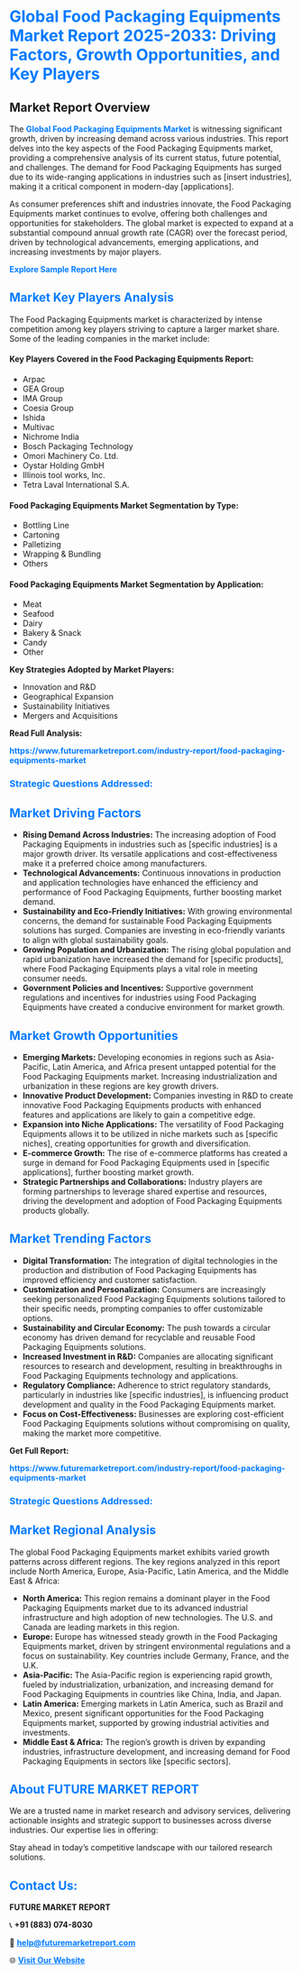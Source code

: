 <h1 style="color: #007BFF;">Global Food Packaging Equipments Market Report 2025-2033: Driving Factors, Growth Opportunities, and Key Players</h1>

<section id="overview">
<h2>Market Report Overview</h2>
<p>The <a href="https://www.futuremarketreport.com/industry-report/food-packaging-equipments-market" style="color: #007BFF; text-decoration: none;"><strong>Global Food Packaging Equipments Market</strong></a> is witnessing significant growth, driven by increasing demand across various industries. This report delves into the key aspects of the Food Packaging Equipments market, providing a comprehensive analysis of its current status, future potential, and challenges. The demand for Food Packaging Equipments has surged due to its wide-ranging applications in industries such as [insert industries], making it a critical component in modern-day [applications].</p>
<p>As consumer preferences shift and industries innovate, the Food Packaging Equipments market continues to evolve, offering both challenges and opportunities for stakeholders. The global market is expected to expand at a substantial compound annual growth rate (CAGR) over the forecast period, driven by technological advancements, emerging applications, and increasing investments by major players.</p>
</section>

<section id="overview">
<p><a href="https://www.futuremarketreport.com/request-sample/reportId=87338" style="color: #007BFF; text-decoration: none;"><strong>Explore Sample Report Here</strong></a></p>
</section>

<section id="key-players">
<h2 style="color: #007BFF;">Market Key Players Analysis</h2>
<p>The Food Packaging Equipments market is characterized by intense competition among key players striving to capture a larger market share. Some of the leading companies in the market include:</p>
<h4>Key Players Covered in the Food Packaging Equipments Report:</h4>
<ul><li>Arpac</li><li>GEA Group</li><li>IMA Group</li><li>Coesia Group</li><li>Ishida</li><li>Multivac</li><li>Nichrome India</li><li>Bosch Packaging Technology</li><li>Omori Machinery Co. Ltd.</li><li>Oystar Holding GmbH</li><li>Illinois tool works, Inc.</li><li>Tetra Laval International S.A.</li></ul>
<h4>Food Packaging Equipments Market Segmentation by Type:</h4>
<ul><li>Bottling Line</li><li>Cartoning</li><li>Palletizing</li><li>Wrapping &amp; Bundling</li><li>Others</li></ul>

<h4>Food Packaging Equipments Market Segmentation by Application:</h4>
<ul><li>Meat</li><li>Seafood</li><li>Dairy</li><li>Bakery &amp; Snack</li><li>Candy</li><li>Other</li></ul>
<p><strong>Key Strategies Adopted by Market Players:</strong></p>
<ul>
<li>Innovation and R&D</li>
<li>Geographical Expansion</li>
<li>Sustainability Initiatives</li>
<li>Mergers and Acquisitions</li>
</ul>
</section>

<section>
<p><strong>Read Full Analysis: </strong></p><a href="https://www.futuremarketreport.com/industry-report/food-packaging-equipments-market" style="color: #007BFF; text-decoration: none;"><strong>https://www.futuremarketreport.com/industry-report/food-packaging-equipments-market</strong></a>
<h3 style="color: #007BFF;">Strategic Questions Addressed:</h3>
</section>

<section id="driving-factors">
<h2 style="color: #007BFF;">Market Driving Factors</h2>
<ul>
<li><strong>Rising Demand Across Industries:</strong> The increasing adoption of Food Packaging Equipments in industries such as [specific industries] is a major growth driver. Its versatile applications and cost-effectiveness make it a preferred choice among manufacturers.</li>
<li><strong>Technological Advancements:</strong> Continuous innovations in production and application technologies have enhanced the efficiency and performance of Food Packaging Equipments, further boosting market demand.</li>
<li><strong>Sustainability and Eco-Friendly Initiatives:</strong> With growing environmental concerns, the demand for sustainable Food Packaging Equipments solutions has surged. Companies are investing in eco-friendly variants to align with global sustainability goals.</li>
<li><strong>Growing Population and Urbanization:</strong> The rising global population and rapid urbanization have increased the demand for [specific products], where Food Packaging Equipments plays a vital role in meeting consumer needs.</li>
<li><strong>Government Policies and Incentives:</strong> Supportive government regulations and incentives for industries using Food Packaging Equipments have created a conducive environment for market growth.</li>
</ul>
</section>

<section id="growth-opportunities">
<h2 style="color: #007BFF;">Market Growth Opportunities</h2>
<ul>
<li><strong>Emerging Markets:</strong> Developing economies in regions such as Asia-Pacific, Latin America, and Africa present untapped potential for the Food Packaging Equipments market. Increasing industrialization and urbanization in these regions are key growth drivers.</li>
<li><strong>Innovative Product Development:</strong> Companies investing in R&D to create innovative Food Packaging Equipments products with enhanced features and applications are likely to gain a competitive edge.</li>
<li><strong>Expansion into Niche Applications:</strong> The versatility of Food Packaging Equipments allows it to be utilized in niche markets such as [specific niches], creating opportunities for growth and diversification.</li>
<li><strong>E-commerce Growth:</strong> The rise of e-commerce platforms has created a surge in demand for Food Packaging Equipments used in [specific applications], further boosting market growth.</li>
<li><strong>Strategic Partnerships and Collaborations:</strong> Industry players are forming partnerships to leverage shared expertise and resources, driving the development and adoption of Food Packaging Equipments products globally.</li>
</ul>
</section>

<section id="trending-factors">
<h2 style="color: #007BFF;">Market Trending Factors</h2>
<ul>
<li><strong>Digital Transformation:</strong> The integration of digital technologies in the production and distribution of Food Packaging Equipments has improved efficiency and customer satisfaction.</li>
<li><strong>Customization and Personalization:</strong> Consumers are increasingly seeking personalized Food Packaging Equipments solutions tailored to their specific needs, prompting companies to offer customizable options.</li>
<li><strong>Sustainability and Circular Economy:</strong> The push towards a circular economy has driven demand for recyclable and reusable Food Packaging Equipments solutions.</li>
<li><strong>Increased Investment in R&D:</strong> Companies are allocating significant resources to research and development, resulting in breakthroughs in Food Packaging Equipments technology and applications.</li>
<li><strong>Regulatory Compliance:</strong> Adherence to strict regulatory standards, particularly in industries like [specific industries], is influencing product development and quality in the Food Packaging Equipments market.</li>
<li><strong>Focus on Cost-Effectiveness:</strong> Businesses are exploring cost-efficient Food Packaging Equipments solutions without compromising on quality, making the market more competitive.</li>
</ul>
</section>

<section>
<p><strong>Get Full Report: </strong></p><a href="https://www.futuremarketreport.com/industry-report/food-packaging-equipments-market" style="color: #007BFF; text-decoration: none;"><strong>https://www.futuremarketreport.com/industry-report/food-packaging-equipments-market</strong></a>
<h3 style="color: #007BFF;">Strategic Questions Addressed:</h3>
</section>


<section id="regional-analysis">
<h2 style="color: #007BFF;">Market Regional Analysis</h2>
<p>The global Food Packaging Equipments market exhibits varied growth patterns across different regions. The key regions analyzed in this report include North America, Europe, Asia-Pacific, Latin America, and the Middle East & Africa:</p>
<ul>
<li><strong>North America:</strong> This region remains a dominant player in the Food Packaging Equipments market due to its advanced industrial infrastructure and high adoption of new technologies. The U.S. and Canada are leading markets in this region.</li>
<li><strong>Europe:</strong> Europe has witnessed steady growth in the Food Packaging Equipments market, driven by stringent environmental regulations and a focus on sustainability. Key countries include Germany, France, and the U.K.</li>
<li><strong>Asia-Pacific:</strong> The Asia-Pacific region is experiencing rapid growth, fueled by industrialization, urbanization, and increasing demand for Food Packaging Equipments in countries like China, India, and Japan.</li>
<li><strong>Latin America:</strong> Emerging markets in Latin America, such as Brazil and Mexico, present significant opportunities for the Food Packaging Equipments market, supported by growing industrial activities and investments.</li>
<li><strong>Middle East & Africa:</strong> The region’s growth is driven by expanding industries, infrastructure development, and increasing demand for Food Packaging Equipments in sectors like [specific sectors].</li>
</ul>
</section>

<footer>
<h2 style="color: #007BFF;">About FUTURE MARKET REPORT</h2>
<p>We are a trusted name in market research and advisory services, delivering actionable insights and strategic support to businesses across diverse industries. Our expertise lies in offering:</p>

<p>Stay ahead in today’s competitive landscape with our tailored research solutions.</p>

<h2 style="color: #007BFF;">Contact Us:</h2>
<p><strong>FUTURE MARKET REPORT</strong></p>
<p>📞 <strong>+91 (883) 074-8030</strong></p>
<p>📧 <strong><a href="mailto:help@futuremarketreport.com" style="color: #007BFF;">help@futuremarketreport.com</a></strong></p>
<p>🌐 <strong><a href="https://www.futuremarketreport.com/" style="color: #007BFF;">Visit Our Website</a></strong></p>
</footer>